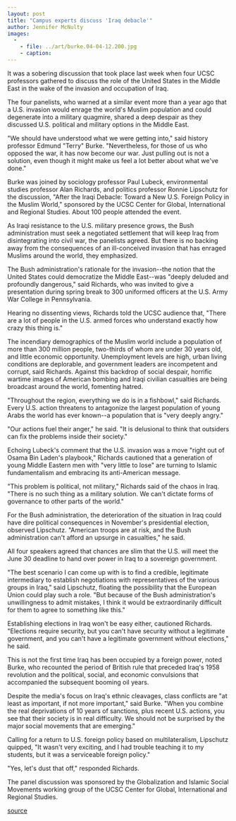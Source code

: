 ```yaml
---
layout: post
title: "Campus experts discuss 'Iraq debacle'"
author: Jennifer McNulty
images:
  -
    - file: ../art/burke.04-04-12.200.jpg
    - caption: 
---
```


It was a sobering discussion that took place last week when four UCSC professors gathered to discuss the role of the United States in the Middle East in the wake of the invasion and occupation of Iraq.  

The four panelists, who warned at a similar event more than a year ago that a U.S. invasion would enrage the world's Muslim population and could degenerate into a military quagmire, shared a deep despair as they discussed U.S. political and military options in the Middle East.  

"We should have understood what we were getting into," said history professor Edmund "Terry" Burke. "Nevertheless, for those of us who opposed the war, it has now become our war. Just pulling out is not a solution, even though it might make us feel a lot better about what we've done."  

Burke was joined by sociology professor Paul Lubeck, environmental studies professor Alan Richards, and politics professor Ronnie Lipschutz for the discussion, "After the Iraqi Debacle: Toward a New U.S. Foreign Policy in the Muslim World," sponsored by the UCSC Center for Global, International and Regional Studies. About 100 people attended the event.  

As Iraqi resistance to the U.S. military presence grows, the Bush administration must seek a negotiated settlement that will keep Iraq from disintegrating into civil war, the panelists agreed. But there is no backing away from the consequences of an ill-conceived invasion that has enraged Muslims around the world, they emphasized.  

The Bush administration's rationale for the invasion--the notion that the United States could democratize the Middle East--was "deeply deluded and profoundly dangerous," said Richards, who was invited to give a presentation during spring break to 300 uniformed officers at the U.S. Army War College in Pennsylvania.

Hearing no dissenting views, Richards told the UCSC audience that, "There are a lot of people in the U.S. armed forces who understand exactly how crazy this thing is."  

The incendiary demographics of the Muslim world include a population of more than 300 million people, two-thirds of whom are under 30 years old, and little economic opportunity. Unemployment levels are high, urban living conditions are deplorable, and government leaders are incompetent and corrupt, said Richards. Against this backdrop of social despair, horrific wartime images of American bombing and Iraqi civilian casualties are being broadcast around the world, fomenting hatred.  

"Throughout the region, everything we do is in a fishbowl," said Richards. Every U.S. action threatens to antagonize the largest population of young Arabs the world has ever known--a population that is "very deeply angry."   

"Our actions fuel their anger," he said. "It is delusional to think that outsiders can fix the problems inside their society."   

Echoing Lubeck's comment that the U.S. invasion was a move "right out of Osama Bin Laden's playbook," Richards cautioned that a generation of young Middle Eastern men with "very little to lose" are turning to Islamic fundamentalism and embracing its anti-American message.  

"This problem is political, not military," Richards said of the chaos in Iraq. "There is no such thing as a military solution. We can't dictate forms of governance to other parts of the world."  

For the Bush administration, the deterioration of the situation in Iraq could have dire political consequences in November's presidential election, observed Lipschutz. "American troops are at risk, and the Bush administration can't afford an upsurge in casualties," he said.   

All four speakers agreed that chances are slim that the U.S. will meet the June 30 deadline to hand over power in Iraq to a sovereign government.  

"The best scenario I can come up with is to find a credible, legitimate intermediary to establish negotiations with representatives of the various groups in Iraq," said Lipschutz, floating the possibility that the European Union could play such a role. "But because of the Bush administration's unwillingness to admit mistakes, I think it would be extraordinarily difficult for them to agree to something like this."   

Establishing elections in Iraq won't be easy either, cautioned Richards. "Elections require security, but you can't have security without a legitimate government, and you can't have a legitimate government without elections," he said.   

This is not the first time Iraq has been occupied by a foreign power, noted Burke, who recounted the period of British rule that preceded Iraq's 1958 revolution and the political, social, and economic convulsions that accompanied the subsequent booming oil years.  

Despite the media's focus on Iraq's ethnic cleavages, class conflicts are "at least as important, if not more important," said Burke. "When you combine the real deprivations of 10 years of sanctions, plus recent U.S. actions, you see that their society is in real difficulty. We should not be surprised by the major social movements that are emerging."  

Calling for a return to U.S. foreign policy based on multilateralism, Lipschutz quipped, "It wasn't very exciting, and I had trouble teaching it to my students, but it was a serviceable foreign policy."   

"Yes, let's dust that off," responded Richards.  

The panel discussion was sponsored by the Globalization and Islamic Social Movements working group of the UCSC Center for Global, International and Regional Studies.  

[source](http://www1.ucsc.edu/currents/03-04/04-19/panel.html "Permalink to panel")
